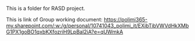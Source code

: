 This is a folder for RASD project.

This is link of Group working document: https://polimi365-my.sharepoint.com/:w:/g/personal/10741043_polimi_it/EXibTibVWVdHkXMbG1PX1goBO1qxbKXfozriH9LpBal2iA?e=qUWmkA

